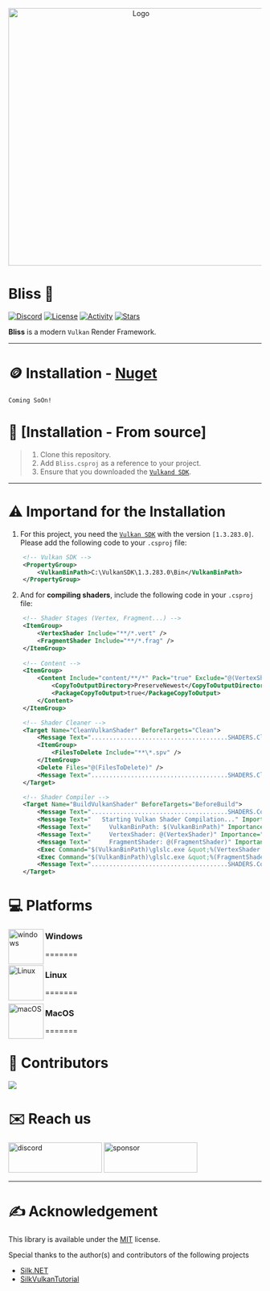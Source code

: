 <p align="center" style="margin-bottom: 0px !important;">
  <img width="512" src="https://github.com/user-attachments/assets/cb8a5929-3f79-4a68-ab2c-36b395148c06" alt="Logo" align="center">
</p>

# Bliss 🚀
[![Discord](https://img.shields.io/discord/1199798541980283051?style=flat-square&logo=discord&label=Discord)](https://discord.gg/7XKw6YQa76)
[![License](https://img.shields.io/github/license/MrScautHD/Bliss?style=flat-square&logo=libreofficewriter&label=License)](LICENSE)
[![Activity](https://img.shields.io/github/commit-activity/w/MrScautHD/Bliss?style=flat-square&logo=Github&label=Activity)](https://github.com/MrScautHD/Bliss/activity)
[![Stars](https://img.shields.io/github/stars/MrScautHD/Bliss?style=flat-square&logo=Github&label=Stars)](https://github.com/MrScautHD/Bliss/stargazers)

__Bliss__ is a modern `Vulkan` Render Framework.

---

# 🪙 Installation - [Nuget](https://www.nuget.org/packages/Bliss)
```
Coming SoOn!
```

# 📖 [Installation - From source]
> 1. Clone this repository.
> 2. Add `Bliss.csproj` as a reference to your project.
> 3. Ensure that you downloaded the [`Vulkand SDK`](https://vulkan.lunarg.com/).
---

# ⚠️ Importand for the Installation
1. For this project, you need the [`Vulkan SDK`](https://vulkan.lunarg.com/sdk/home#windows) with the version `[1.3.283.0]`. Please add the following code to your `.csproj` file:
```xml
    <!-- Vulkan SDK -->
    <PropertyGroup>
        <VulkanBinPath>C:\VulkanSDK\1.3.283.0\Bin</VulkanBinPath>
    </PropertyGroup>
```

2. And for **compiling shaders**, include the following code in your `.csproj` file:
```xml
    <!-- Shader Stages (Vertex, Fragment...) -->
    <ItemGroup>
        <VertexShader Include="**/*.vert" />
        <FragmentShader Include="**/*.frag" />
    </ItemGroup>
    
    <!-- Content -->
    <ItemGroup>
        <Content Include="content/**/*" Pack="true" Exclude="@(VertexShader);@(FragmentShader);">
            <CopyToOutputDirectory>PreserveNewest</CopyToOutputDirectory>
            <PackageCopyToOutput>true</PackageCopyToOutput>
        </Content>
    </ItemGroup>

    <!-- Shader Cleaner -->
    <Target Name="CleanVulkanShader" BeforeTargets="Clean">
        <Message Text="......................................SHADERS.Clean..........................................................." Importance="high" />
        <ItemGroup>
            <FilesToDelete Include="**\*.spv" />
        </ItemGroup>
        <Delete Files="@(FilesToDelete)" />
        <Message Text="......................................SHADERS.Cleaned........................................................." Importance="high" />
    </Target>

    <!-- Shader Compiler -->
    <Target Name="BuildVulkanShader" BeforeTargets="BeforeBuild">
        <Message Text="......................................SHADERS.Compile........................................................." Importance="high" />
        <Message Text="   Starting Vulkan Shader Compilation..." Importance="high" />
        <Message Text="     VulkanBinPath: $(VulkanBinPath)" Importance="high" />
        <Message Text="     VertexShader: @(VertexShader)" Importance="high" />
        <Message Text="     FragmentShader: @(FragmentShader)" Importance="high" />
        <Exec Command="$(VulkanBinPath)\glslc.exe &quot;%(VertexShader.FullPath)&quot; -o &quot;%(VertexShader.FullPath).spv&quot;" Condition="'@(VertexShader)'!=''" />
        <Exec Command="$(VulkanBinPath)\glslc.exe &quot;%(FragmentShader.FullPath)&quot; -o &quot;%(FragmentShader.FullPath).spv&quot;" Condition="'@(FragmentShader)'!=''" />
        <Message Text="......................................SHADERS.Compiled........................................................" Importance="high" />
    </Target>
```

# 💻 Platforms
[<img src="https://github.com/MrScautHD/Sparkle/assets/65916181/a92bd5fa-517b-44c2-ab58-cc01b5ae5751" alt="windows" width="70" height="70" align="left">](https://www.microsoft.com/de-at/windows)
### Windows
=======

[<img src="https://github.com/MrScautHD/Sparkle/assets/65916181/f9e643a8-4d46-450c-91ac-d220394ecd42" alt="Linux" width="70" height="70" align="left">](https://www.ubuntu.com/)
### Linux
=======

[<img src="https://github.com/MrScautHD/Sparkle/assets/65916181/e37eb15f-4237-47ae-9ae7-e4455f7c3d92" alt="macOS" width="70" height="70" align="left">](https://www.apple.com/at/macos/sonoma/)
### MacOS
=======

# 🧑 Contributors
<a href="https://github.com/mrscauthd/Bliss/graphs/contributors">
  <img src="https://contrib.rocks/image?repo=mrscauthd/Bliss&max=500&columns=20&anon=1" />
</a>

# ✉️ Reach us
[<img src="https://github.com/MrScautHD/Sparkle/assets/65916181/87b291cd-6506-4fb5-b032-abf3170a28c4" alt="discord" width="186" height="60">](https://discord.gg/7XKw6YQa76)
[<img src="https://github.com/MrScautHD/Sparkle/assets/65916181/de09f016-db11-4554-aa56-4d1bd6c2464f" alt="sponsor" width="186" height="60">](https://github.com/sponsors/MrScautHD)

---

# ✍️ Acknowledgement
This library is available under the [MIT](https://choosealicense.com/licenses/mit) license.

Special thanks to the author(s) and contributors of the following projects
* [Silk.NET](https://github.com/dotnet/Silk.NET)
* [SilkVulkanTutorial](https://github.com/stymee/SilkVulkanTutorial)
